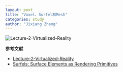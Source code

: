 ```yaml
---
layout: post
title: "Voxel、Surfel和Mesh"
categories: study
author: "Jixiang Zhang"
---
```


![Lecture-2-Virtualized-Reality](https://i0.wp.com/tva2.sinaimg.cn/large/d494c514gy1gazbsgkliij21n91bc0z9.jpg)

**参考文献**

- [Lecture-2-Virtualized-Reality](http://www.cs.cmu.edu/~yaser/)
- [Surfels: Surface Elements as Rendering Primitives](https://cgl.ethz.ch/research/past_projects/surfels/surfels/index.html)
